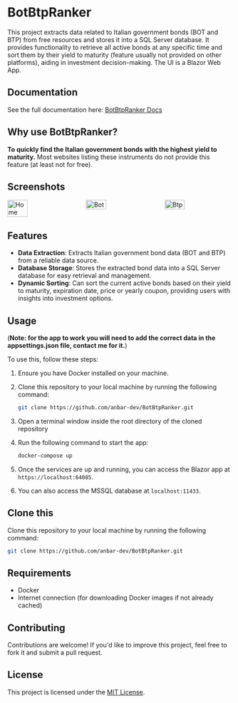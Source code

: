# BotBtpRanker

This project extracts data related to Italian government bonds (BOT and BTP) from free resources and stores it into a SQL Server database.
It provides functionality to retrieve all active bonds at any specific time and sort them by their yield to maturity (feature usually not provided on other platforms), aiding in investment decision-making.
The UI is a Blazor Web App.

## Documentation
See the full documentation here: [BotBtpRanker Docs](https://anbar-dev.github.io/botbtpranker/api/Application.html)

## Why use BotBtpRanker?

**To quickly find the Italian government bonds with the highest yield to maturity.**
Most websites listing these instruments do not provide this feature (at least not for free).

## Screenshots
<div style="display: flex; justify-content: space-between;">
    <img src="https://raw.githubusercontent.com/andrea-baragiola/App-screenshots/main/BotBtpRanker-Home.png" alt="Home" width="30%">
    <img src="https://raw.githubusercontent.com/andrea-baragiola/App-screenshots/main/BotBtpRanker-Bot.png" alt="Bot" width="30%">
    <img src="https://raw.githubusercontent.com/andrea-baragiola/App-screenshots/main/BotBtpRanker-Btp.png" alt="Btp" width="30%">
</div>

## Features

- **Data Extraction**: Extracts Italian government bond data (BOT and BTP) from a reliable data source.
- **Database Storage**: Stores the extracted bond data into a SQL Server database for easy retrieval and management.
- **Dynamic Sorting**: Can sort the current active bonds based on their yield to maturity, expiration date, price or yearly coupon, providing users with insights into investment options.

## Usage

(**Note: for the app to work you will need to add the correct data in the appsettings.json file, contact me for it.**)

To use this, follow these steps:

1. Ensure you have Docker installed on your machine.
2. Clone this repository to your local machine by running the following command:

    ```bash
    git clone https://github.com/anbar-dev/BotBtpRanker.git
    ```

3. Open a terminal window inside the root directory of the cloned repository
4. Run the following command to start the app:

    ```bash
    docker-compose up
    ```

6. Once the services are up and running, you can access the Blazor app at `https://localhost:64085`.
7. You can also access the MSSQL database at `localhost:11433`.

## Clone this
Clone this repository to your local machine by running the following command:

```bash
git clone https://github.com/anbar-dev/BotBtpRanker.git
```

## Requirements

- Docker
- Internet connection (for downloading Docker images if not already cached)

## Contributing

Contributions are welcome! If you'd like to improve this project, feel free to fork it and submit a pull request.

## License

This project is licensed under the [MIT License](LICENSE).
